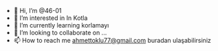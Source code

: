 - 👋 Hi, I’m @46-01
- 👀 I’m interested in In Kotla 
- 🌱 I’m currently learning korlamayı
- 💞️ I’m looking to collaborate on ...
- 📫 How to reach me ahmettoklu77@gmail.com buradan ulaşabilirsiniz 

<!---
46-01/46-01 is a ✨ special ✨ repository because its `README.md` (this file) appears on your GitHub profile.
You can click the Preview link to take a look at your changes.
--->

